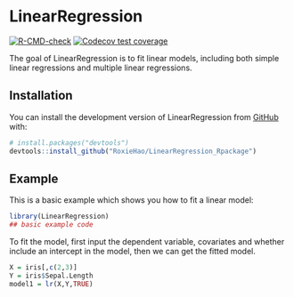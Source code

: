 
<!-- README.md is generated from README.Rmd. Please edit that file -->

# LinearRegression

<!-- badges: start -->

[![R-CMD-check](https://github.com/RoxieHao/LinearRegression_Rpackage/actions/workflows/R-CMD-check.yaml/badge.svg)](https://github.com/RoxieHao/LinearRegression_Rpackage/actions/workflows/R-CMD-check.yaml)
[![Codecov test
coverage](https://codecov.io/gh/RoxieHao/LinearRegression_Rpackage/branch/main/graph/badge.svg)](https://app.codecov.io/gh/RoxieHao/LinearRegression_Rpackage?branch=main)
<!-- badges: end -->

The goal of LinearRegression is to fit linear models, including both
simple linear regressions and multiple linear regressions.

## Installation

You can install the development version of LinearRegression from
[GitHub](https://github.com/) with:

``` r
# install.packages("devtools")
devtools::install_github("RoxieHao/LinearRegression_Rpackage")
```

## Example

This is a basic example which shows you how to fit a linear model:

``` r
library(LinearRegression)
## basic example code
```

To fit the model, first input the dependent variable, covariates and
whether include an intercept in the model, then we can get the fitted
model.

``` r
X = iris[,c(2,3)]
Y = iris$Sepal.Length
model1 = lr(X,Y,TRUE)
```

